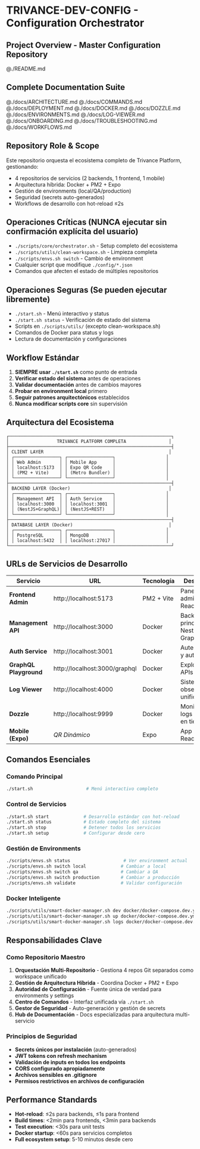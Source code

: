 # TRIVANCE-DEV-CONFIG - Configuration Orchestrator
<!-- repo: trivance-dev-config | role: master_orchestrator | scope: ecosystem -->

## Project Overview - Master Configuration Repository
@./README.md

## Complete Documentation Suite
@./docs/ARCHITECTURE.md
@./docs/COMMANDS.md
@./docs/DEPLOYMENT.md
@./docs/DOCKER.md
@./docs/DOZZLE.md
@./docs/ENVIRONMENTS.md
@./docs/LOG-VIEWER.md
@./docs/ONBOARDING.md
@./docs/TROUBLESHOOTING.md
@./docs/WORKFLOWS.md

## Repository Role & Scope

Este repositorio orquesta el ecosistema completo de Trivance Platform, gestionando:
- 4 repositorios de servicios (2 backends, 1 frontend, 1 mobile)
- Arquitectura híbrida: Docker + PM2 + Expo
- Gestión de environments (local/QA/production)
- Seguridad (secrets auto-generados)
- Workflows de desarrollo con hot-reload ≤2s

## Operaciones Críticas (NUNCA ejecutar sin confirmación explícita del usuario)

- `./scripts/core/orchestrator.sh` - Setup completo del ecosistema
- `./scripts/utils/clean-workspace.sh` - Limpieza completa
- `./scripts/envs.sh switch` - Cambio de environment
- Cualquier script que modifique `./config/*.json`
- Comandos que afecten el estado de múltiples repositorios

## Operaciones Seguras (Se pueden ejecutar libremente)

- `./start.sh` - Menú interactivo y status
- `./start.sh status` - Verificación de estado del sistema
- Scripts en `./scripts/utils/` (excepto clean-workspace.sh)
- Comandos de Docker para status y logs
- Lectura de documentación y configuraciones

## Workflow Estándar

1. **SIEMPRE usar `./start.sh`** como punto de entrada
2. **Verificar estado del sistema** antes de operaciones
3. **Validar documentación** antes de cambios mayores
4. **Probar en environment local** primero
5. **Seguir patrones arquitectónicos** establecidos
6. **Nunca modificar scripts core** sin supervisión

## Arquitectura del Ecosistema

```
┌─────────────────────────────────────────────────────────────┐
│                  TRIVANCE PLATFORM COMPLETA                │
├─────────────────────────────────────────────────────────────┤
│ CLIENT LAYER                                               │
│ ┌─────────────────┐ ┌─────────────────┐                   │
│ │ Web Admin       │ │ Mobile App      │                   │
│ │ localhost:5173  │ │ Expo QR Code    │                   │
│ │ (PM2 + Vite)    │ │ (Metro Bundler) │                   │
│ └─────────────────┘ └─────────────────┘                   │
├─────────────────────────────────────────────────────────────┤
│ BACKEND LAYER (Docker)                                     │
│ ┌─────────────────┐ ┌─────────────────┐                   │
│ │ Management API  │ │ Auth Service    │                   │
│ │ localhost:3000  │ │ localhost:3001  │                   │
│ │ (NestJS+GraphQL)│ │ (NestJS+REST)   │                   │
│ └─────────────────┘ └─────────────────┘                   │
├─────────────────────────────────────────────────────────────┤
│ DATABASE LAYER (Docker)                                    │
│ ┌─────────────────┐ ┌─────────────────┐                   │
│ │ PostgreSQL      │ │ MongoDB         │                   │
│ │ localhost:5432  │ │ localhost:27017 │                   │
└─────────────────────────────────────────────────────────────┘
```

## URLs de Servicios de Desarrollo

| Servicio | URL | Tecnología | Descripción |
|---------|-----|------------|-------------|
| **Frontend Admin** | http://localhost:5173 | PM2 + Vite | Panel administrativo React |
| **Management API** | http://localhost:3000 | Docker | Backend principal NestJS + GraphQL |
| **Auth Service** | http://localhost:3001 | Docker | Autenticación y autorización |
| **GraphQL Playground** | http://localhost:3000/graphql | Docker | Explorador de APIs GraphQL |
| **Log Viewer** | http://localhost:4000 | Docker | Sistema de observabilidad unificado |
| **Dozzle** | http://localhost:9999 | Docker | Monitor de logs Docker en tiempo real |
| **Mobile (Expo)** | *QR Dinámico* | Expo | App móvil React Native |

## Comandos Esenciales

### Comando Principal
```bash
./start.sh                    # Menú interactivo completo
```

### Control de Servicios
```bash
./start.sh start             # Desarrollo estándar con hot-reload
./start.sh status            # Estado completo del sistema  
./start.sh stop              # Detener todos los servicios
./start.sh setup             # Configurar desde cero
```

### Gestión de Environments
```bash
./scripts/envs.sh status                    # Ver environment actual
./scripts/envs.sh switch local             # Cambiar a local
./scripts/envs.sh switch qa                # Cambiar a QA
./scripts/envs.sh switch production        # Cambiar a producción
./scripts/envs.sh validate                 # Validar configuración
```

### Docker Inteligente
```bash
./scripts/utils/smart-docker-manager.sh dev docker/docker-compose.dev.yml
./scripts/utils/smart-docker-manager.sh up docker/docker-compose.dev.yml
./scripts/utils/smart-docker-manager.sh logs docker/docker-compose.dev.yml
```

## Responsabilidades Clave

### Como Repositorio Maestro
1. **Orquestación Multi-Repositorio** - Gestiona 4 repos Git separados como workspace unificado
2. **Gestión de Arquitectura Híbrida** - Coordina Docker + PM2 + Expo
3. **Autoridad de Configuración** - Fuente única de verdad para environments y settings
4. **Centro de Comandos** - Interfaz unificada vía `./start.sh`
5. **Gestor de Seguridad** - Auto-generación y gestión de secrets
6. **Hub de Documentación** - Docs especializadas para arquitectura multi-servicio

### Principios de Seguridad
- **Secrets únicos por instalación** (auto-generados)
- **JWT tokens con refresh mechanism**
- **Validación de inputs en todos los endpoints**
- **CORS configurado apropiadamente**
- **Archivos sensibles en .gitignore**
- **Permisos restrictivos en archivos de configuración**

## Performance Standards

- **Hot-reload**: ≤2s para backends, ≤1s para frontend
- **Build times**: <2min para frontends, <3min para backends  
- **Test execution**: <30s para unit tests
- **Docker startup**: <60s para servicios completos
- **Full ecosystem setup**: 5-10 minutos desde cero